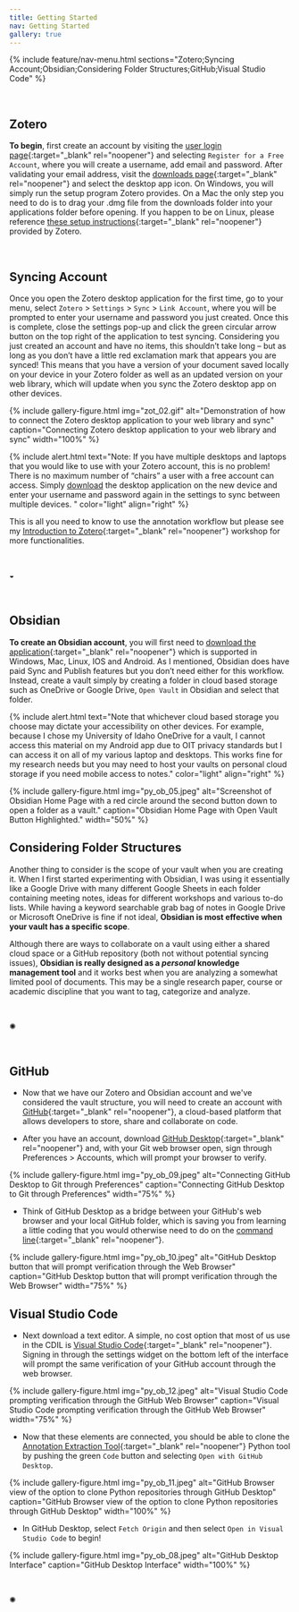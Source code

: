 ```yaml
---
title: Getting Started
nav: Getting Started
gallery: true
---
```

 
{% include feature/nav-menu.html sections="Zotero;Syncing Account;Obsidian;Considering Folder Structures;GitHub;Visual Studio Code" %}

<br>

## Zotero

**To begin**, first create an account by visiting the [user login page](https://www.zotero.org/user/login/){:target="_blank" rel="noopener"} and selecting `Register for a Free Account`, where you will create a username, add email and password. After validating your email address, visit the [downloads page](https://www.zotero.org/download/){:target="_blank" rel="noopener"} and select the desktop app icon. On Windows, you will simply run the setup program Zotero provides. On a Mac the only step you need to do is to drag your .dmg file from the downloads folder into your applications folder before opening. If you happen to be on Linux, please reference [these setup instructions](https://www.zotero.org/support/installation){:target="_blank" rel="noopener"} provided by Zotero. 

<br>

## Syncing Account

Once you open the Zotero desktop application for the first time, go to your menu, select `Zotero` > `Settings` > `Sync` > `Link Account`, where you will be prompted to enter your username and password you just created. Once this is complete, close the settings pop-up and click the green circular arrow button on the top right of the application to test syncing. Considering you just created an account and have no items, this shouldn’t take long – but as long as you don’t have a little red exclamation mark that appears you are synced! This means that you have a version of your document saved locally on your device in your Zotero folder as well as an updated version on your web library, which will update when you sync the Zotero desktop app on other devices.

{% include gallery-figure.html img="zot_02.gif" alt="Demonstration of how to connect the Zotero desktop application to your web library and sync" caption="Connecting Zotero desktop application to your web library and sync" width="100%" %}

{% include alert.html text="Note: If you have multiple desktops and laptops that you would like to use with your Zotero account, this is no problem! There is no maximum number of “chairs” a user with a free account can access. Simply [download](https://www.zotero.org/download/) the desktop application on the new device and enter your username and password again in the settings to sync between multiple devices. " color="light" align="right" %}

This is all you need to know to use the annotation workflow but please see my [Introduction to Zotero](https://aweymo-ui.github.io/zotero_intro/){:target="_blank" rel="noopener"} workshop for more functionalities.

<br>
<div class="symbol-container">
    <p class="symbol">&#9682;</p>
</div>
<br>

## Obsidian

**To create an Obsidian account**, you will first need to [download the application](https://obsidian.md/download){:target="_blank" rel="noopener"} which is supported in Windows, Mac, Linux, IOS and Android. As I mentioned, Obsidian does have paid Sync and Publish features but you don’t need either for this workflow.  Instead, create a vault simply by creating a folder in cloud based storage such as OneDrive or Google Drive, `Open Vault` in Obsidian and select that folder. 

{% include alert.html text="Note that whichever cloud based storage you choose may dictate your accessibility on other devices. For example, because I chose my University of Idaho OneDrive for a vault, I cannot access this material on my Android app due to OIT privacy standards but I can access it on all of my various laptop and desktops. This works fine for my research needs but you may need to host your vaults on personal cloud storage if you need mobile access to notes." color="light" align="right" %}


{% include gallery-figure.html img="py_ob_05.jpeg" alt="Screenshot of Obsidian Home Page with a red circle around the second button down to open a folder as a vault." caption="Obsidian Home Page with Open Vault Button Highlighted." width="50%" %}


## Considering Folder Structures

Another thing to consider is the scope of your vault when you are creating it. When I first started experimenting with Obsidian, I was using it essentially like a Google Drive with many different Google Sheets in each folder containing meeting notes, ideas for different workshops and various to-do lists. While having a keyword searchable grab bag of notes in Google Drive or Microsoft OneDrive is fine if not ideal, **Obsidian is most effective when your vault has a specific scope**.

Although there are ways to collaborate on a vault using either a shared cloud space or a GitHub repository (both not without potential syncing issues), **Obsidian is really designed as a _personal_ knowledge management tool** and it works best when you are analyzing a somewhat limited pool of documents. This may be a single research paper, course or academic discipline that you want to tag, categorize and analyze. 

<br>
<div class="symbol-container">
    <p class="symbol">&#10042;</p>
</div>
<br>

## GitHub

- Now that we have our Zotero and Obsidian account and we've considered the vault structure, you will need to create an account with [GitHub](https://github.com/join){:target="_blank" rel="noopener"}, a cloud-based platform that allows developers to store, share and collaborate on code. 

- After you have an account, download [GitHub Desktop](https://desktop.github.com/download/){:target="_blank" rel="noopener"} and, with your Git web browser open, sign through Preferences > Accounts, which will prompt your browser to verify. 

{% include gallery-figure.html img="py_ob_09.jpeg" alt="Connecting GitHub Desktop to Git through Preferences" caption="Connecting GitHub Desktop to Git through Preferences" width="75%" %}

- Think of GitHub Desktop as a bridge between your GitHub's web browser and your local GitHub folder, which is saving you from learning a little coding that you would otherwise need to do on the [command line](https://en.wikipedia.org/wiki/Command-line_interface){:target="_blank" rel="noopener"}.


{% include gallery-figure.html img="py_ob_10.jpeg" alt="GitHub Desktop button that will prompt verification through the Web Browser" caption="GitHub Desktop button that will prompt verification through the Web Browser" width="75%" %}

## Visual Studio Code

- Next download a text editor. A simple, no cost option that most of us use in the CDIL is [Visual Studio Code](https://code.visualstudio.com/download){:target="_blank" rel="noopener"}. Signing in through the settings widget on the bottom left of the interface will prompt the same verification of your GitHub account through the web browser. 

{% include gallery-figure.html img="py_ob_12.jpeg" alt="Visual Studio Code prompting verification through the GitHub Web Browser" caption="Visual Studio Code prompting verification through the GitHub Web Browser" width="75%" %}

- Now that these elements are connected, you should be able to clone the [Annotation Extraction Tool](https://github.com/Scholarly-Projects/annotation_extraction){:target="_blank" rel="noopener"} Python tool by pushing the green `Code` button and selecting `Open with GitHub Desktop`.

{% include gallery-figure.html img="py_ob_11.jpeg" alt="GitHub Browser view of the option to clone Python repositories through GitHub Desktop" caption="GitHub Browser view of the option to clone Python repositories through GitHub Desktop" width="100%" %}

- In GitHub Desktop, select `Fetch Origin` and then select `Open in Visual Studio Code` to begin! 

{% include gallery-figure.html img="py_ob_08.jpeg" alt="GitHub Desktop Interface" caption="GitHub Desktop Interface" width="100%" %}

<br>
<div class="symbol-container">
    <p class="symbol">&#10042;</p>
</div>
<br>
